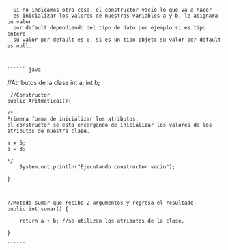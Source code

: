   
    
      Si no indicamos otra cosa, el constructor vacio lo que va a hacer
      es inicializar los valores de nuestras variables a y b, le asignara un valor
      por default dependiendo del tipo de dato por ejemplo si es tipo entero
      su valor por default es 0, si es un tipo objetc su valor por default es null.
    
    

    `````` java
   //Atributos de la clase
    int a;
    int b;
    
    
    
     //Constructor
    public Aritmetica1(){
        
    /*
    Primera forma de inicializar los atributos.
    el constructor se esta encargando de inicializar los valores de los  atributos de nuestra clase.
   
    a = 5;
    b = 3;
    
    */    
        System.out.println("Ejecutando constructor vacio");
    
    }
    
    
    
    //Metodo sumar que recibe 2 argumentos y regresa el resultado.
    public int sumar() {

        return a + b; //se utilizan los atributos de la clase.

    }

    ``````